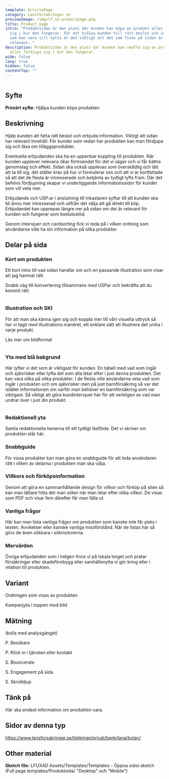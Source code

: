 ```yaml
---
template: ArticlePage
category: Lansforsakringar se
previewImage: /img/lf_se-productpage.png
title: Product page
intro: "Produktsidan är den plats där kunden kan köpa en produkt eller fördjupa
  sig i hur den fungerar. För att hjälpa kunden till rätt beslut och information
  som kan vara till nytta är det viktigt att det som finns på sidan är av högsta
  relevans. "
description: Produktsidan är den plats där kunden kan skaffa sig en produkt
  eller fördjupa sig i hur den fungerar.
wide: false
lang: true
hidden: false
contentTop: ""
---
```

<figure class="Image null Image__wide"><img src="/img/lfse-produktsida.jpg" srcset="/img/lfse-produktsida.jpg 2x" alt=""><figcaption><div class="Image__caption"></div></figcaption></figure>

## Syfte

**Primärt syfte:** Hjälpa kunden köpa produkten

## Beskrivning

Hjälp kunden att fatta rätt beslut och erbjuda information. Viktigt att sidan har relevant innehåll. För kunder som redan har produkten kan man fördjupa sig och läsa om tilläggsprodukter.

Eventuella erbjudanden ska ha en uppenbar koppling till produkten. När kunden upplever relevans ökar förtroendet för det vi säger och vi får bättre genomslag och effekt. Sidan ska också upplevas som överskådlig och lätt att ta till sig, det ställer krav på hur vi formulerar oss och att vi är kortfattade så att det de flesta är intresserade och betjänta av tydligt lyfts fram. Där det behövs fördjupning skapar vi underliggande informationssidor för kunder som vill veta mer.

Erbjudande och USP:ar i anslutning till inkastaren syftar till att kunden ska bli ännu mer intresserad och utifrån det välja att gå direkt till köp. Erbjudandet kan upprepas längre ner på sidan om det är relevant för kunden och fungerar som beslutsstöd.

Genom intervjuer och cardsorting fick vi reda på i vilken ordning som användarna ville ha sin information på olika produkter.

## Delar på sida

### Kort om produkten

Ett kort intro till vad sidan handlar om och en passande illustration som visar att jag hamnat rätt.

Snabb väg till konvertering tillsammans med USPar och bekräfta att du kommit rätt.

<figure class="Image Image__background "><img src="/img/lfse-produktsida-01-short-info.jpg" srcset="/img/lfse-produktsida-01-short-info.jpg 2x" alt=""><figcaption><div class="Image__caption"></div></figcaption></figure>

### Illustration och SKI

För att man ska känna igen sig och koppla mer till vårt visuella uttryck så har vi tagit med illustrations manéret, ett enklare sätt att illustrera det unika i varje produkt.

Läs mer om bildformat

<figure class="Image Image__background "><img src="/img/lfse-produktsida-02-illustration-o-erbjudande.jpg" srcset="/img/lfse-produktsida-02-illustration-o-erbjudande.jpg 2x" alt=""><figcaption><div class="Image__caption"></div></figcaption></figure>

### Yta med blå bakgrund

Här lyfter vi det som är viktigast för kunden. En tabell med vad som ingår och självrisker eller lyfta det som alla letar efter i just denna produkten. Det kan vara olika på olika produkter. I de flesta ville användarna veta vad som ingår i produkten och om självrisker men på just barnförsäkring så var det istället informationen om varför man behöver en barnförsäkring som var viktigast. Så viktigt att göra kundintervjuer här för att verkligen se vad man undrar över i just din produkt. 

<figure class="Image Image__background "><img src="/img/lfse-produktsida-03-viktig-info.jpg" srcset="/img/lfse-produktsida-03-viktig-info.jpg 2x" alt=""><figcaption><div class="Image__caption"></div></figcaption></figure>

### Redaktionell yta

Samla redaktionella texterna till ett tydligt läsflöde. Det vi skriver om produkten står här.

### Snabbguide

För vissa produkter kan man göra en snabbguide för att leda användaren rätt i vilken av delarna i produkten man ska välja.

### Villkors och förköpsinformation

Genom att göra en sammanhållande design för villkor och förköp på siten så kan man lättare hitta det man söker när man letar efter olika villkor. De visas som PDF och visar fem därefter får man fälla ut.

### Vanliga frågor

Här kan man lista vanliga frågor om produkten som kanske inte får plats i texten. Avvikelser eller kanske vanliga missförstånd. När de listas här så görs de även sökbara i sökmotorerna. 

### Mervärden

Övriga erbjudanden som i helgen finns vi på lokala torget och pratar försäkringar eller skadeförebygg eller samhällsnytta vi gör kring eller i relation till produkten.

## Variant

Ordningen som visas av produkten

Kampanjyta i toppen med bild

## Mätning

(kolla med analysgänget)

P. Besökare

P. Klick in i tjänsten eller kontakt

S. Bouncerate

S. Engagement på sida

S. Skrolldjup

## Tänk på

Här ska endast information om produkten vara. 

## Sidor av denna typ

<https://www.lansforsakringar.se/blekinge/privat/bank/lana/bolan/>

## Other material[](https://lf-digitala-kanaler.github.io/components/web/button-and-links/buttons#other-material)

**Sketch file:** LFUXAD Assets/Templates/Templates - Öppna sidor.sketch (Full page templates/Produktsida/ "Desktop" och "Mobile")